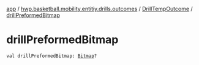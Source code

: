 [app](../../index.md) / [hwp.basketball.mobility.entitiy.drills.outcomes](../index.md) / [DrillTempOutcome](index.md) / [drillPreformedBitmap](.)

# drillPreformedBitmap

`val drillPreformedBitmap: `[`Bitmap`](https://developer.android.com/reference/android/graphics/Bitmap.html)`?`